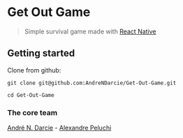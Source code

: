 # Get Out Game

> Simple survival game made with [React Native](https://facebook.github.io/react-native/)

## Getting started

  Clone from github:

    git clone git@github.com:AndreNDarcie/Get-Out-Game.git

    cd Get-Out-Game
    
### The core team ###
[André N. Darcie](https://github.com/AndreNDarcie) - [Alexandre Peluchi](https://github.com/alexandrepeluchi)
